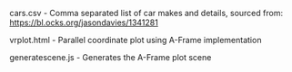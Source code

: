 cars.csv - Comma separated list of car makes and details, sourced from: https://bl.ocks.org/jasondavies/1341281


vrplot.html - Parallel coordinate plot using A-Frame implementation

generatescene.js - Generates the A-Frame plot scene
